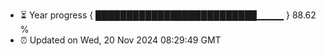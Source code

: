 - ⏳ Year progress { ██████████████████████████▁▁▁▁ } 88.62 %
- ⏰ Updated on Wed, 20 Nov 2024 08:29:49 GMT

